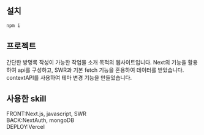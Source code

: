 ## 설치

```bash
npm i
```

## 프로젝트

간단한 방명록 작성이 가능한 작업물 소개 목적의 웹사이트입니다. Next의 기능을 활용하여 api를 구성하고, SWR과 기본 fetch 기능을 혼용하여 데이터를 받았습니다. contextAPI를 사용하여 테마 변경 기능을 만들었습니다.

## 사용한 skill

FRONT:Next.js, javascript, SWR  
BACK:NextAuth, mongoDB  
DEPLOY:Vercel
